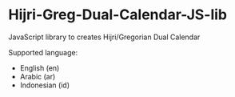 # Hijri-Greg-Dual-Calendar-JS-lib

JavaScript library to creates Hijri/Gregorian Dual Calendar

Supported language:
- English (en)
- Arabic (ar)
- Indonesian (id)
